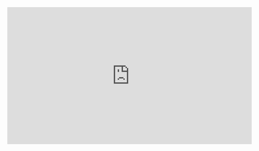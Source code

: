 <iframe width="560" height="315" src="https://www.youtube-nocookie.com/embed/B_dM9lkQfNY" frameborder="0" allow="accelerometer; autoplay; encrypted-media; gyroscope; picture-in-picture" allowfullscreen></iframe>